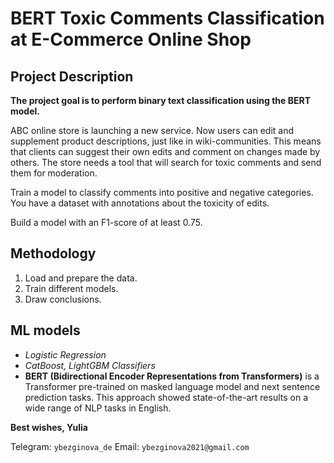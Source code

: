 # BERT Toxic Comments Classification at E-Commerce Online Shop

## Project Description

**The project goal is to perform binary text classification using the BERT model.**

ABC online store is launching a new service. Now users can edit and supplement product descriptions, just like in wiki-communities. This means that clients can suggest their own edits and comment on changes made by others. The store needs a tool that will search for toxic comments and send them for moderation.

Train a model to classify comments into positive and negative categories. You have a dataset with annotations about the toxicity of edits.

Build a model with an F1-score of at least 0.75.

## Methodology

1. Load and prepare the data.
2. Train different models.
3. Draw conclusions.

## ML models

* *Logistic Regression*
* *CatBoost, LightGBM Classifiers*
* **BERT (Bidirectional Encoder Representations from Transformers)** is a Transformer pre-trained on masked language model and next sentence prediction tasks. This approach showed state-of-the-art results on a wide range of NLP tasks in English.

**Best wishes, Yulia**


Telegram: ```ybezginova_de```
Email: ```ybezginova2021@gmail.com```
